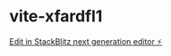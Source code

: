 # vite-xfardfl1

[Edit in StackBlitz next generation editor ⚡️](https://stackblitz.com/~/github.com/Dewdle/vite-xfardfl1)